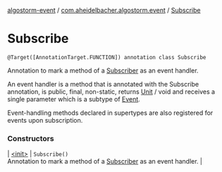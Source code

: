 [algostorm-event](../../index.md) / [com.aheidelbacher.algostorm.event](../index.md) / [Subscribe](.)

# Subscribe

`@Target([AnnotationTarget.FUNCTION]) annotation class Subscribe`

Annotation to mark a method of a [Subscriber](../-subscriber.md) as an event handler.

An event handler is a method that is annotated with the Subscribe
annotation, is public, final, non-static, returns [Unit](#) / void and receives
a single parameter which is a subtype of [Event](../-event.md).

Event-handling methods declared in supertypes are also registered for events
upon subscription.

### Constructors

| [&lt;init&gt;](-init-.md) | `Subscribe()`<br>Annotation to mark a method of a [Subscriber](../-subscriber.md) as an event handler. |

